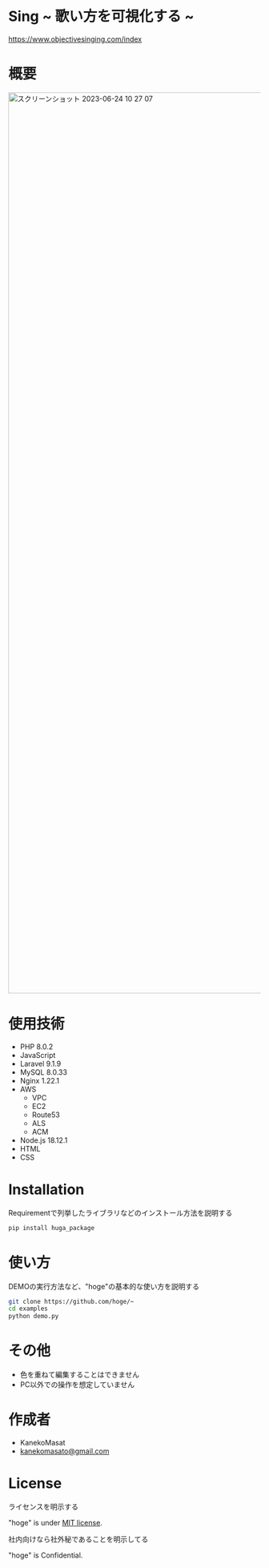 # Sing ~ 歌い方を可視化する ~
https://www.objectivesinging.com/index


 
# 概要


<img width="1800" alt="スクリーンショット 2023-06-24 10 27 07" src="https://github.com/KanekoMasat/https---github.com-KanekoMasat-sing/assets/109212020/cd45a07b-74dc-4502-a3c2-e5cf25943739">


# 使用技術

* PHP 8.0.2
* JavaScript
* Laravel 9.1.9
* MySQL 8.0.33
* Nginx 1.22.1
* AWS
    * VPC
    * EC2
    * Route53
    * ALS
    * ACM
* Node.js 18.12.1
* HTML
* CSS

 
# Installation
 
Requirementで列挙したライブラリなどのインストール方法を説明する
 
```bash
pip install huga_package
```
 
# 使い方
 
DEMOの実行方法など、"hoge"の基本的な使い方を説明する
 
```bash
git clone https://github.com/hoge/~
cd examples
python demo.py
```
 
# その他
 
* 色を重ねて編集することはできません
* PC以外での操作を想定していません
 
# 作成者
 
* KanekoMasat
* kanekomasato@gmail.com
 
# License
ライセンスを明示する
 
"hoge" is under [MIT license](https://en.wikipedia.org/wiki/MIT_License).
 
社内向けなら社外秘であることを明示してる
 
"hoge" is Confidential.
